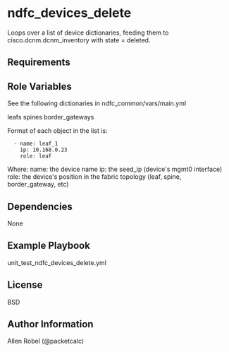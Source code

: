 ndfc_devices_delete
=========

Loops over a list of device dictionaries, feeding them to cisco.dcnm.dcnm_inventory with state = deleted.

Requirements
------------

Role Variables
--------------

See the following dictionaries in ndfc_common/vars/main.yml

leafs
spines
border_gateways

Format of each object in the list is:

      - name: leaf_1
        ip: 10.168.0.23
        role: leaf

Where:
   name: the device name
   ip: the seed_ip (device's mgmt0 interface)
   role: the device's position in the fabric topology (leaf, spine, border_gateway, etc)


Dependencies
------------

None

Example Playbook
----------------

unit_test_ndfc_devices_delete.yml

License
-------

BSD

Author Information
------------------

Allen Robel (@packetcalc)
